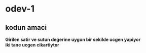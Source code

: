 # odev-1
## kodun amaci
**Girilen satir ve sutun degerine uygun bir sekilde ucgen yapiyor**<br/>
**iki tane ucgen cikartiytor**
